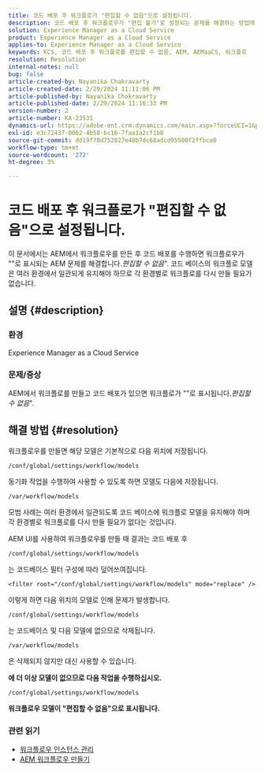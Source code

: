 ```yaml
---
title: 코드 배포 후 워크플로가 "편집할 수 없음"으로 설정됩니다.
description: 코드 배포 후 워크플로우가 "편집 불가"로 설정되는 문제를 해결하는 방법에 대해 알아봅니다. 코드 베이스에 있는 워크플로우 모델을 mort에서 일관되게 유지
solution: Experience Manager as a Cloud Service
product: Experience Manager as a Cloud Service
applies-to: Experience Manager as a Cloud Service
keywords: KCS, 코드 배포 후 워크플로를 편집할 수 없음, AEM, AEMaaCS, 워크플로
resolution: Resolution
internal-notes: null
bug: false
article-created-by: Nayanika Chakravarty
article-created-date: 2/29/2024 11:11:06 PM
article-published-by: Nayanika Chakravarty
article-published-date: 2/29/2024 11:16:33 PM
version-number: 2
article-number: KA-23531
dynamics-url: https://adobe-ent.crm.dynamics.com/main.aspx?forceUCI=1&pagetype=entityrecord&etn=knowledgearticle&id=728c9bcd-57d7-ee11-9079-6045bd006b3d
exl-id: e3c72437-0062-4b58-bc16-7faa1a2cf1b0
source-git-commit: dd19f78d752827e48b7dc68adcd95500f2ffbca0
workflow-type: tm+mt
source-wordcount: '272'
ht-degree: 3%

---
```


# 코드 배포 후 워크플로가 &quot;편집할 수 없음&quot;으로 설정됩니다.


이 문서에서는 AEM에서 워크플로우를 만든 후 코드 배포를 수행하면 워크플로우가 &quot;&quot;로 표시되는 AEM 문제를 해결합니다.*편집할 수 없음*&quot;. 코드 베이스의 워크플로 모델은 여러 환경에서 일관되게 유지해야 하므로 각 환경별로 워크플로를 다시 만들 필요가 없습니다.

## 설명 {#description}


### 환경

Experience Manager as a Cloud Service

### 문제/증상

AEM에서 워크플로를 만들고 코드 배포가 있으면 워크플로가 &quot;&quot;로 표시됩니다.*편집할 수 없음*&quot;.


## 해결 방법 {#resolution}


워크플로우를 만들면 해당 모델은 기본적으로 다음 위치에 저장됩니다.


```
/conf/global/settings/workflow/models
```


동기화 작업을 수행하여 사용할 수 있도록 하면 모델도 다음에 저장됩니다.


```
/var/workflow/models
```


모범 사례는 여러 환경에서 일관되도록 코드 베이스에 워크플로 모델을 유지해야 하며 각 환경별로 워크플로를 다시 만들 필요가 없다는 것입니다.

AEM UI를 사용하여 워크플로우를 만들 때 결과는 코드 배포 후


```
/conf/global/settings/workflow/models
```


는 코드베이스 필터 구성에 따라 덮어쓰여집니다.


```
<filter root="/conf/global/settings/workflow/models" mode="replace" />
```


이렇게 하면 다음 위치의 모델로 인해 문제가 발생합니다.


```
/conf/global/settings/workflow/models
```


는 코드베이스 및 다음 모델에 없으므로 삭제됩니다.


```
/var/workflow/models
```


은 삭제되지 않지만 대신 사용할 수 있습니다.

<b>에 더 이상 모델이 없으므로 다음 작업을 수행하십시오.</b>


```
/conf/global/settings/workflow/models
```


<b>워크플로우 모델이 &quot;편집할 수 없음&quot;으로 표시됩니다.</b>

### <b>관련 읽기</b>

- [워크플로우 인스턴스 관리](https://docs.mktossl.com/docs/experience-manager-cloud-service/content/sites/administering/workflows-administering.html?lang=en)
- [AEM 워크플로우 만들기](https://experienceleague.adobe.com/docs/experience-manager-learn/cloud-service/forms/create-aem-workflow/create-workflow.html?lang=en)
